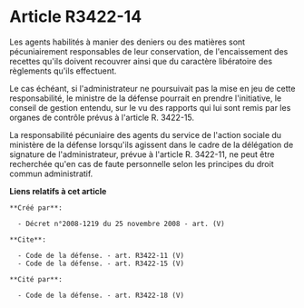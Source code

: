 # Article R3422-14

Les agents habilités à manier des deniers ou des matières sont pécuniairement responsables de leur conservation, de
l'encaissement des recettes qu'ils doivent recouvrer ainsi que du caractère libératoire des règlements qu'ils effectuent. 

Le cas échéant, si l'administrateur ne poursuivait pas la mise en jeu de cette responsabilité, le ministre de la défense
pourrait en prendre l'initiative, le conseil de gestion entendu, sur le vu des rapports qui lui sont remis par les organes de
contrôle prévus à l'article R. 3422-15. 

La responsabilité pécuniaire des agents du service de l'action sociale du ministère de la défense lorsqu'ils agissent dans le
cadre de la délégation de signature de l'administrateur, prévue à l'article R. 3422-11, ne peut être recherchée qu'en cas de
faute personnelle selon les principes du droit commun administratif.

**Liens relatifs à cet article**

	**Créé par**:

	  - Décret n°2008-1219 du 25 novembre 2008 - art. (V)

	**Cite**:

	  - Code de la défense. - art. R3422-11 (V)
	  - Code de la défense. - art. R3422-15 (V)

	**Cité par**:

	  - Code de la défense. - art. R3422-18 (V)
